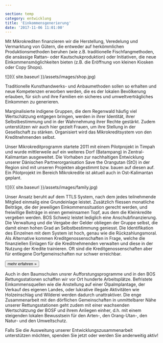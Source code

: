 ```yaml
---

section: temp
category: entwicklung
title: 'Einkommensgenerierung'
date: '2017-11-06 11:01:00'
---
```

Mit Mikrokrediten finanzieren wir die Herstellung, Veredelung und Vermarktung von Gütern, die entweder auf herkömmlichen Produktionsmethoden beruhen (wie z.B. traditionelle Fischfangmethoden, die ansässige Rattan- oder Kautschukproduktion) oder Initiativen, die neue Einkommensmöglichkeiten bieten (z.B. die Eröffnung von kleinen Kiosken oder Copy Shops).

![]({{ site.baseurl }}/assets/images/shop.jpg)

Traditionelle Kunsthandwerks- und Anbaumethoden sollen so erhalten und neue Kompetenzen erworben werden, die es der lokalen Bevölkerung erlauben, für sich und ihre Familien ein sicheres und umweltverträgliches Einkommen zu generieren.

Marginalisierte indigene Gruppen, die dem Regenwald häufig viel Wertschätzung entgegen bringen, werden in ihrer Identität, ihrer Selbstbestimmung und in der Wahrnehmung ihrer Rechte gestärkt. Zudem unterstützen wir auch hier gezielt Frauen, um ihre Stellung in der Gesellschaft zu stärken. Organisiert wird das Mikrokreditsystem von den Kreditnehmenden selbst.

Unser Mikrokreditprogramm startete 2011 mit einem Pilotprojekt in Timpah und wurde mittlerweile auf ein weiteres Dorf (Batampang) in Zentral-Kalimantan ausgeweitet. Die Vorhaben zur nachhaltigen Entwicklung unserer Dänischen Partnerorganisation Save the Orangutan (StO) in der Region sind mit unseren Projekten abgestimmt bzw. bauen auf diesen auf. Ein Pilotprojekt im Bereich Mikrokredite ist aktuell auch in Ost-Kalimantan geplant.

![]({{ site.baseurl }}/assets/images/family.jpg)

Unser Ansatz beruht auf dem TTLS System, nach dem jedes teilnehmende Mitglied einmalig eine Grundeinlage leistet. Zusätzlich fliessen monatliche Beiträge, die der jeweiligen Einkommenssituation gerecht werden, und freiwillige Beiträge in einen gemeinsamen Topf, aus dem die Kleinkredite vergeben werden. BOS Schweiz leistet lediglich eine Anschubfinanzierung. Die Verwaltung und die Vergabe der Gelder obliegen der Gruppe selbst, die damit einen hohen Grad an Selbstbestimmung geniesst. Die Identifikation des Einzelnen mit dem System ist hoch, genau wie die Rückzahlungsmoral. Als Alternative kommen Kreditgenossenschaften in Frage, welche die finanziellen Einlagen für die Kreditnehmenden verwalten und diese in der Nutzung der Kredite trainieren. Oft sind die Kreditgenossenschaften aber für entlegene Dorfgemeinschaften nur schwer erreichbar.

[<button class="bos-button large info float-right space-left" id="mikrokredit">mehr erfahren »</button>](mikrokredit.html)

Auch in den Baumschulen unsrer Aufforstungsprogramme und in den BOS Rettungsstationen schaffen wir vor Ort hunderte Arbeitsplätze. Befristete Einkommensquellen wie die Anstellung auf einer Ölpalmplantage, der Verkauf des eigenen Landes, oder lukrative illegale Aktivitäten wie Holzeinschlag und Wilderei werden dadurch unattraktiver. Die enge Zusammenarbeit mit den dörflichen Gemeinschaften in unmittelbarer Nähe unserer Rettungsstationen geht zudem mit einer wachsenden Wertschätzung der BOSF und ihrem Anliegen einher, d.h. mit einem steigenden lokalen Bewusstsein für den Arten-, den Orang-Utan-, den Natur- und den Umweltschutz.

Falls Sie die Ausweitung unserer Entwicklungszusammenarbeit unterstützen möchten, spenden Sie jetzt oder werden Sie anderweitig aktiv!